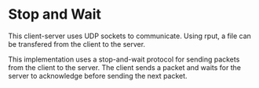 Stop and Wait
=====
This client-server uses UDP sockets to communicate. Using rput, a file can be transfered from the client to the server.

This implementation uses a stop-and-wait protocol for sending packets from the client to the server. The client sends a packet and waits for the server to acknowledge before sending the next packet.